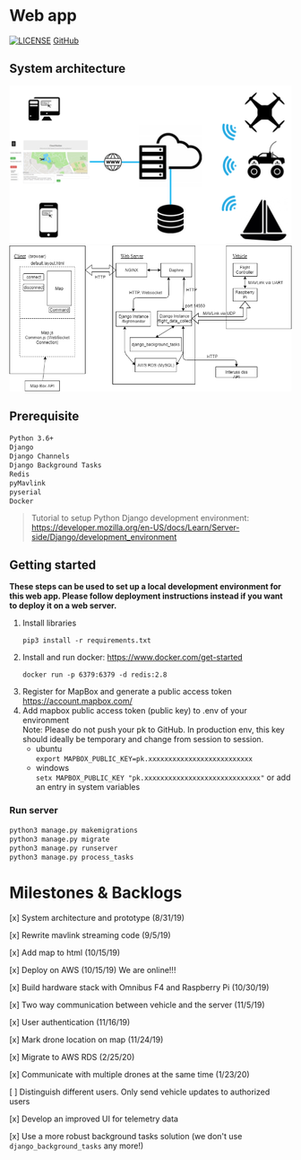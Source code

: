 # Web app
[![LICENSE](https://img.shields.io/badge/license-GPL--3.0-brightgreen)](https://github.com/CloudStationTeam) [GitHub](https://github.com/CloudStationTeam)
## System architecture
![CloudStation diagram](images/cloud_station_diagram.png "System Architecture")  
![System architecture diagram](images/system_diagram.png "System Architecture") 

## Prerequisite 
```
Python 3.6+
Django
Django Channels
Django Background Tasks
Redis
pyMavlink
pyserial
Docker
```
> Tutorial to setup Python Django development environment: https://developer.mozilla.org/en-US/docs/Learn/Server-side/Django/development_environment

## Getting started
**These steps can be used to set up a local development environment for this web app. Please follow deployment instructions instead if you want to deploy it on a web server.**
  1. Install libraries    
      ```
      pip3 install -r requirements.txt  
      ```
  2. Install and run docker: https://www.docker.com/get-started
      ```  
      docker run -p 6379:6379 -d redis:2.8
      ```
  3. Register for MapBox and generate a public access token https://account.mapbox.com/
  4. Add mapbox public access token (public key) to .env of your environment  
  Note: Please do not push your pk to GitHub. In production env, this key should ideally be temporary and change from session to session.      
        * ubuntu   
        ```export MAPBOX_PUBLIC_KEY=pk.xxxxxxxxxxxxxxxxxxxxxxxxxx```     
        * windows  
        ```setx MAPBOX_PUBLIC_KEY "pk.xxxxxxxxxxxxxxxxxxxxxxxxxxxxx"``` or add an entry in system variables
        
### Run server
```
python3 manage.py makemigrations
python3 manage.py migrate
python3 manage.py runserver
python3 manage.py process_tasks
```
# Milestones & Backlogs
[x] System architecture and prototype (8/31/19)

[x] Rewrite mavlink streaming code (9/5/19) 

[x] Add map to html (10/15/19)  

[x] Deploy on AWS (10/15/19) We are online!!!  

[x] Build hardware stack with Omnibus F4 and Raspberry Pi (10/30/19)  

[x] Two way communication between vehicle and the server (11/5/19) 

[x] User authentication (11/16/19)  

[x] Mark drone location on map (11/24/19)  

[x] Migrate to AWS RDS (2/25/20) 

[x] Communicate with multiple drones at the same time (1/23/20)  

[ ] Distinguish different users. Only send vehicle updates to authorized users  

[x] Develop an improved UI for telemetry data   

[x] Use a more robust background tasks solution (we don't use `django_background_tasks` any more!)